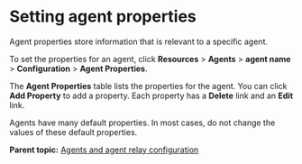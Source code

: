 # Setting agent properties

Agent properties store information that is relevant to a specific agent.

To set the properties for an agent, click **Resources** \> **Agents** \> **agent name** \> **Configuration** \> **Agent Properties**.

The **Agent Properties** table lists the properties for the agent. You can click **Add Property** to add a property. Each property has a **Delete** link and an **Edit** link.

Agents have many default properties. In most cases, do not change the values of these default properties.

**Parent topic:** [Agents and agent relay configuration](../topics/configure_agents.md)

